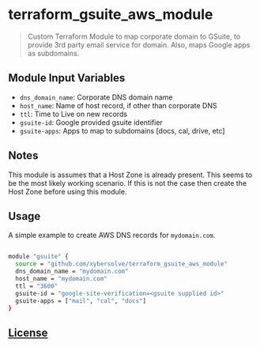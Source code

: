 # terraform_gsuite_aws_module

> Custom Terraform Module to map corporate domain to GSuite, to provide 3rd party
email service for domain. Also, maps Google apps as subdomains.


Module Input Variables
----------------------
- `dns_domain_name`: Corporate DNS domain name
- `host_name`: Name of host record, if other than corporate DNS
- `ttl`: Time to Live on new records
- `gsuite-id`: Google provided gsuite identifier
- `gsuite-apps`: Apps to map to subdomains [docs, cal, drive, etc]

Notes
-----
This module is assumes that a Host Zone is already present.
This seems to be the most likely working scenario.
If this is not the case then create the Host Zone before using this module.

Usage
-----
A simple example to create AWS DNS records for `mydomain.com`.

```sh

module "gsuite" {
  source = "github.com/xybersolve/terraform_gsuite_aws_module"
  dns_domain_name = "mydomain.com"
  host_name = "mydomain.com"
  ttl = "3600"
  gsuite-id = "google-site-verification=<gsuite supplied id>"
  gsuite-apps = ["mail", "cal", "docs"]
}


```


## [License](LICENSE.md)
